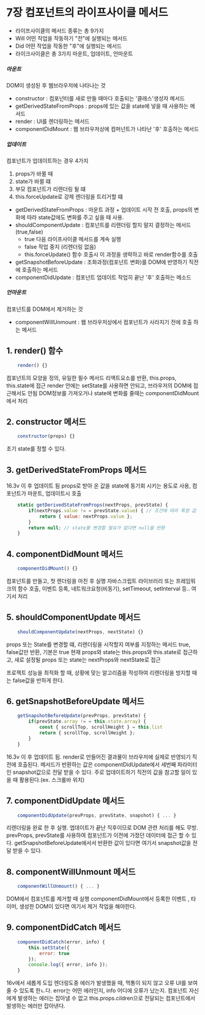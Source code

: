 # 7장 컴포넌트의 라이프사이클 메서드

- 라이프사이클의 메서드 종류는 총 9가지
- Will 어떤 작업을 작동하기 "전"에 실행되는 메서드
- Did 어떤 작업을 작동한 "후"에 실행되는 메서드
- 라이크사이클은 총 3가지
  마운트, 업데이트, 언마운트

##### 마운트

DOM이 생성된 후 웹브라우저에 나타나는 것

- constructor : 컴포넌터를 새로 만들 때마다 호출되는 '클래스'생성자 메서드
- getDerivedStateFromProps : props에 있는 값을 state에 넣을 때 사용하는 메서드
- render : UI를 렌더링하는 메서드
- componentDidMount : 웹 브라우저상에 컴퍼넌트가 나타난 '후' 호출하는 메서드

##### 업데이트

컴포넌트가 업데이트하는 경우 4가지

1. props가 바뀔 때
2. state가 바뀔 떄
3. 부모 컴포넌트가 리렌더링 될 떄
4. this.forceUpdate로 강제 렌더링을 트리거할 떄

- getDerivedStateFromProps : 마운트 과정 + 업데이트 시작 전 호출, props의 변화에 따라
  state값에도 변화를 주고 싶을 때 사용.
- shouldComponentUpdate : 컴포넌트를 리렌더링 할지 말지 결정하는 메서드 (true,false)
  - true 다음 라이프사이클 메서드를 계속 실행
  - false 작업 중지 (리렌더링 없음)
  - this.forceUpdate() 함수 호출시 이 과정을 생략하고 바로 render함수를 호출
- getSnapshotBeforeUpdate : 조화과정(컴포넌트 변화)를 DOM에 반영하기 직전에 호출하는 메서드
- componentDidUpdate : 컴포넌트 업데이트 작업히 끝난 '후' 호출하는 메소드

##### 언마운트

컴포넌트를 DOM에서 제거하는 것

- componentWillUnmount : 웹 브라우저상에서 컴포넌트가 사라지기 전에 호출 하는 메서드

## 1. render() 함수

```javascript
    render() {}
```

컴포넌트의 모양을 정의, 유일한 필수 메서드
리액트요소를 반환, this.props, this.state에 접근
render 안에는 setState를 사용하면 안되고, 브라우저의 DOM에 접근해서도 안됨
DOM정보를 가져오거나 state에 변화를 줄때는 componentDidMount 에서 처리

## 2. constructor 메서드

```javascript
    constructor(props) {}
```

초기 state를 정할 수 있다.

## 3. getDerivedStateFromProps 메서드

16.3v 이 후 업데이트 됨
props로 받아 온 값을 state에 동기회 시키는 용도로 사용, 컴포넌트가 마운트, 업데이트시 호출

```javascript
    static getDerivedStateFromProps(nextProps, prevState) {
        if(nextProps.value != = prevState.value) { // 조건에 따라 특정 값 동기화
            return { value: nextProps.value };
        }
        return null; // state를 변경할 필요가 없다면 null을 반환
    }
```

## 4. componentDidMount 메서드

```javascript
    componentDidMount() {}
```

컴포넌트를 만들고, 첫 렌더링을 마친 후 실행
자바스크립트 라이브러리 또는 프레임워크의 함수 호출, 이벤트 등록, 네트워크요청(비동기),
setTimeout, setInterval 등.. 여기서 처리

## 5. shouldComponentUpdate 메서드

```javascript
    shouldComponentUpdate(nextProps, nextState) {}
```

props 또는 State를 변경할 떄, 리렌더링을 시작할지 여부를 지정하는 메서드
true, false값만 반환, 기본은 true
현재 props와 state는 this.props와 this.state로 접근하고,
새로 설정될 props 또는 state는 nextProps와 nextState로 접근

프로젝트 성능을 최적화 할 때, 상황에 맞는 알고리즘을 작성하여 리렌더링을 방지할 때는 false값을 반하게 한다.

## 6. getSnapshotBeforeUpdate 메서드

```javascript
    getSnapshotBeforeUpdate(prevProps, prevState) {
        if(prevState.array != = this.state.array) {
            const { scrollTop, scrollHeight } = this.list
            return { scrollTop, scrollHeight };
        }
    }
```

16.3v 이 후 업데이트 됨.
render로 만들어진 결과물이 브라우저에 실제로 반영되기 직전에 호출된다.
메서드가 반환하는 값은 componentDidUpdate에서 세번째 파라미터인 snapshot값으로 전달 받을 수 있다.
주로 업데이트하기 직전의 값을 참고할 일이 있을 때 활용된다.(ex. 스크롤바 위치)

## 7. componentDidUpdate 메서드

```javascript
    componentDidUpdate(prevProps, prevState, snapshot) { ... }
```

리렌더링을 완료 한 후 실행.
엡데이트가 끝난 직후이므로 DOM 관련 처리를 해도 무방.
prevProps, prevState를 사용하여 컴포넌트가 이전에 가졌던 데이터에 접근 할 수 있다.
getSnapshotBeforeUpdate에서서 반환한 값이 있다면 여기서 snapshot값을 전달 받을 수 있다.

## 8. componentWillUnmount 메서드

```javascript
    componentWillUnmount() { ... }
```

DOM에서 컴포넌트를 제거할 때 실행
componentDidMount에서 등록한 이벤트 , 타이머, 생성한 DOM이 있다면 여기서 제거 작업을 해야한다.

## 9. componentDidCatch 메서드

```javascript
    componentDidCatch(error, info) {
        this.setState({
            error: true
        });
        console.log({ error, info });
    }
```

16v에서 새롭게 도입
렌더링도중 에러가 발생했을 때, 먹통이 되지 않고 오류 UI를 보여줄 수 있도록 한ㄴ다.
error는 어떤 에러인지,
info 어디에 오류가 났는지.
컴포넌트 자신에게 발생하는 에러는 잡아낼 수 없고
this.props.cildren으로 전달되는 컴포넌트에서 발생하는 에러만 잡아낸다.

